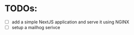 # TODOs:

- [ ] add a simple NextJS application and serve it using NGINX
- [ ] setup a mailhog serivce
